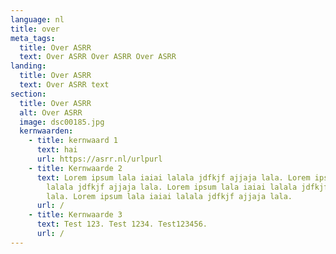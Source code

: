 ```yaml
---
language: nl
title: over
meta_tags:
  title: Over ASRR
  text: Over ASRR Over ASRR Over ASRR
landing:
  title: Over ASRR
  text: Over ASRR text
section:
  title: Over ASRR
  alt: Over ASRR
  image: dsc00185.jpg
  kernwaarden:
    - title: kernwaard 1
      text: hai
      url: https://asrr.nl/urlpurl
    - title: Kernwaarde 2
      text: Lorem ipsum lala iaiai lalala jdfkjf ajjaja lala. Lorem ipsum lala iaiai
        lalala jdfkjf ajjaja lala. Lorem ipsum lala iaiai lalala jdfkjf ajjaja
        lala. Lorem ipsum lala iaiai lalala jdfkjf ajjaja lala.
      url: /
    - title: Kernwaarde 3
      text: Test 123. Test 1234. Test123456.
      url: /
---
```

